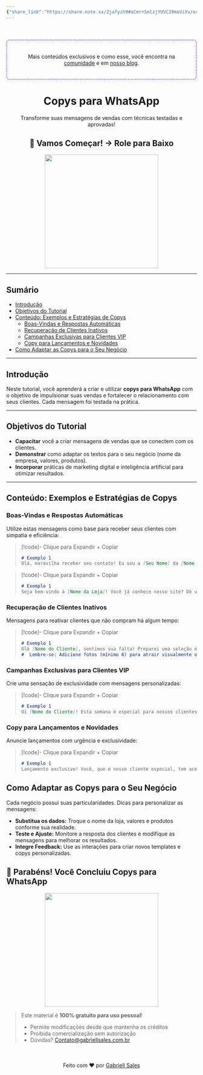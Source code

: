 ```yaml
---
{"share_link":"https://share.note.sx/2jafyih9#aCmr+SmlzjYUVCJ9moViXv/ocfcoWssdFM2OZOuzJBM","share_updated":"2025-02-06T15:18:45-03:00","title":"CW-01","Criado":"2025-02-09","dg-publish":true,"dg-home":null,"permalink":"/notas/cw-01/","dgPassFrontmatter":true}
---
```


<div align="center" style="margin-top:50px; padding:20px; border: 2px dotted #8A5CF4; border-radius: 8px;">
  <p>Mais conteúdos exclusivos e como esse, você encontra na <a href="https://comunidade.gabriellsales.com.br" target="_blank">comunidade</a> e em <a href="https://gabriellsales.com.br" target="_blank">nosso blog</a>.</p>
</div>

<div align="center"><h1>Copys para WhatsApp</h1> <p>Transforme suas mensagens de vendas com técnicas testadas e aprovadas!</p> <h2>🚀 Vamos Começar! → Role para Baixo</h2> </div>

<div align="center">
  <img src="https://media.giphy.com/media/l0MYt5jPR6QX5pnqM/giphy.gif" width="300">
</div>

---

## Sumário
- [Introdução](#introducao)
- [Objetivos do Tutorial](#objetivos)
- [Conteúdo: Exemplos e Estratégias de Copys](#conteudo-copys)
  - [Boas-Vindas e Respostas Automáticas](#boas-vindas)
  - [Recuperação de Clientes Inativos](#recuperacao-clientes)
  - [Campanhas Exclusivas para Clientes VIP](#campanhas-vip)
  - [Copy para Lançamentos e Novidades](#copy-lancamentos)
- [Como Adaptar as Copys para o Seu Negócio](#adapte-as-copys)

---

## Introdução <a id="introducao"></a>
Neste tutorial, você aprenderá a criar e utilizar **copys para WhatsApp** com o objetivo de impulsionar suas vendas e fortalecer o relacionamento com seus clientes. Cada mensagem foi testada na prática.

---

## Objetivos do Tutorial <a id="objetivos"></a>
- **Capacitar** você a criar mensagens de vendas que se conectem com os clientes.
- **Demonstrar** como adaptar os textos para o seu negócio (nome da empresa, valores, produtos).
- **Incorporar** práticas de marketing digital e inteligência artificial para otimizar resultados.

---


## Conteúdo: Exemplos e Estratégias de Copys <a id="conteudo-copys"></a>

### Boas-Vindas e Respostas Automáticas <a id="boas-vindas"></a>

Utilize estas mensagens como base para receber seus clientes com simpatia e eficiência:

> [!code]- Clique para Expandir + Copiar
> ```markdown
> # Exemplo 1
> Olá, maravilha receber seu contato! Eu sou a [Seu Nome] da [Nome da Loja] e estou aqui para te ajudar. Como posso te atender hoje?
> ```

> [!code]- Clique para Expandir + Copiar
> ```markdown
> # Exemplo 1
> Seja bem-vindo à [Nome da Loja]! Você já conhece nosso site? Dê uma olhada em [Link Interno: [[Site da Loja]]]. Estamos prontos para tirar todas as suas dúvidas!
> ```

### Recuperação de Clientes Inativos <a id="recuperacao-clientes"></a>

Mensagens para reativar clientes que não compram há algum tempo:

> [!code]- Clique para Expandir + Copiar
> ```markdown
> # Exemplo 1
>Olá [Nome do Cliente], sentimos sua falta! Preparei uma seleção especial com muito carinho para você. Confira as novidades em [Link Interno: [[Lançamentos]]].
>#  Lembre-se: Adicione fotos (mínimo 6) para atrair visualmente o cliente!
> ```

### Campanhas Exclusivas para Clientes VIP <a id="campanhas-vip"></a>

Crie uma sensação de exclusividade com mensagens personalizadas:

> [!code]- Clique para Expandir + Copiar
> ```markdown
> # Exemplo 1
>Oi [Nome do Cliente]! Esta semana é especial para nossos clientes VIP. Só para você: ofertas exclusivas e descontos imperdíveis. Responda "Eu quero" para receber mais detalhes!
> ```

### Copy para Lançamentos e Novidades <a id="copy-lancamentos"></a>

Anuncie lançamentos com urgência e exclusividade:

> [!code]- Clique para Expandir + Copiar
> ```markdown
> # Exemplo 1
>Lançamento exclusivo! Você, que é nosso cliente especial, tem acesso antecipado a nossa nova coleção. Escolha seu favorito antes que acabe: [Link Interno: [[Colecao Exclusiva]]].
> ```

## Como Adaptar as Copys para o Seu Negócio <a id="adapte-as-copys"></a>

Cada negócio possui suas particularidades. Dicas para personalizar as mensagens:

- **Substitua os dados:** Troque o nome da loja, valores e produtos conforme sua realidade.
- **Teste e Ajuste:** Monitore a resposta dos clientes e modifique as mensagens para melhorar os resultados.
- **Integre Feedback:** Use as interações para criar novos templates e copys personalizadas.

## 🎉 **Parabéns! Você Concluiu Copys para WhatsApp**

<div align="center"> <img src="https://media.giphy.com/media/3o7abKhOpu0NwenH3O/giphy.gif" width="300"> </div>

> Este material é **100% gratuito para uso pessoal**!
> - Permite modificações desde que mantenha os créditos
> - Proibida comercialização sem autorização
> - Dúvidas? Contato@gabriellsales.com.br

<div align="center" style="margin-top:50px">
  <p>Feito com ❤️ por <a href="https://gabriellsales.com.br" target="_blank">Gabriell Sales</a></p>
</div>